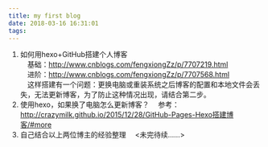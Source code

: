 ```yaml
---
title: my first blog
date: 2018-03-16 16:31:01
tags:
---
```

1. 如何用hexo+GitHub搭建个人博客  
&ensp;&ensp;基础：<http://www.cnblogs.com/fengxiongZz/p/7707219.html>  
&ensp;&ensp;进阶：<http://www.cnblogs.com/fengxiongZz/p/7707568.html>  
&ensp;&ensp;这样搭建有一个问题：更换电脑或重装系统之后博客的配置和本地文件会丢失，无法更新博客，为了防止这种情况出现，请结合第二步。
2. 使用hexo，如果换了电脑怎么更新博客？
&ensp;&ensp;参考：<http://crazymilk.github.io/2015/12/28/GitHub-Pages-Hexo搭建博客/#more>
3. 自己结合以上两位博主的经验整理
&ensp;&ensp;<未完待续……>


